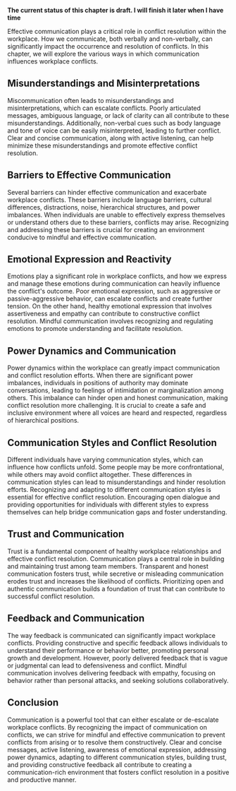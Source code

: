**The current status of this chapter is draft. I will finish it later when I have time**

Effective communication plays a critical role in conflict resolution within the workplace. How we communicate, both verbally and non-verbally, can significantly impact the occurrence and resolution of conflicts. In this chapter, we will explore the various ways in which communication influences workplace conflicts.

Misunderstandings and Misinterpretations
----------------------------------------

Miscommunication often leads to misunderstandings and misinterpretations, which can escalate conflicts. Poorly articulated messages, ambiguous language, or lack of clarity can all contribute to these misunderstandings. Additionally, non-verbal cues such as body language and tone of voice can be easily misinterpreted, leading to further conflict. Clear and concise communication, along with active listening, can help minimize these misunderstandings and promote effective conflict resolution.

Barriers to Effective Communication
-----------------------------------

Several barriers can hinder effective communication and exacerbate workplace conflicts. These barriers include language barriers, cultural differences, distractions, noise, hierarchical structures, and power imbalances. When individuals are unable to effectively express themselves or understand others due to these barriers, conflicts may arise. Recognizing and addressing these barriers is crucial for creating an environment conducive to mindful and effective communication.

Emotional Expression and Reactivity
-----------------------------------

Emotions play a significant role in workplace conflicts, and how we express and manage these emotions during communication can heavily influence the conflict's outcome. Poor emotional expression, such as aggressive or passive-aggressive behavior, can escalate conflicts and create further tension. On the other hand, healthy emotional expression that involves assertiveness and empathy can contribute to constructive conflict resolution. Mindful communication involves recognizing and regulating emotions to promote understanding and facilitate resolution.

Power Dynamics and Communication
--------------------------------

Power dynamics within the workplace can greatly impact communication and conflict resolution efforts. When there are significant power imbalances, individuals in positions of authority may dominate conversations, leading to feelings of intimidation or marginalization among others. This imbalance can hinder open and honest communication, making conflict resolution more challenging. It is crucial to create a safe and inclusive environment where all voices are heard and respected, regardless of hierarchical positions.

Communication Styles and Conflict Resolution
--------------------------------------------

Different individuals have varying communication styles, which can influence how conflicts unfold. Some people may be more confrontational, while others may avoid conflict altogether. These differences in communication styles can lead to misunderstandings and hinder resolution efforts. Recognizing and adapting to different communication styles is essential for effective conflict resolution. Encouraging open dialogue and providing opportunities for individuals with different styles to express themselves can help bridge communication gaps and foster understanding.

Trust and Communication
-----------------------

Trust is a fundamental component of healthy workplace relationships and effective conflict resolution. Communication plays a central role in building and maintaining trust among team members. Transparent and honest communication fosters trust, while secretive or misleading communication erodes trust and increases the likelihood of conflicts. Prioritizing open and authentic communication builds a foundation of trust that can contribute to successful conflict resolution.

Feedback and Communication
--------------------------

The way feedback is communicated can significantly impact workplace conflicts. Providing constructive and specific feedback allows individuals to understand their performance or behavior better, promoting personal growth and development. However, poorly delivered feedback that is vague or judgmental can lead to defensiveness and conflict. Mindful communication involves delivering feedback with empathy, focusing on behavior rather than personal attacks, and seeking solutions collaboratively.

Conclusion
----------

Communication is a powerful tool that can either escalate or de-escalate workplace conflicts. By recognizing the impact of communication on conflicts, we can strive for mindful and effective communication to prevent conflicts from arising or to resolve them constructively. Clear and concise messages, active listening, awareness of emotional expression, addressing power dynamics, adapting to different communication styles, building trust, and providing constructive feedback all contribute to creating a communication-rich environment that fosters conflict resolution in a positive and productive manner.
